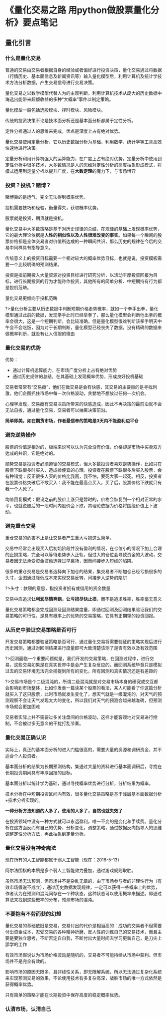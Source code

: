 # 《量化交易之路 用python做股票量化分析》要点笔记

## 量化引言

### 什么是量化交易

普通的交易由交易者根据自身的经验或者偏好进行投资决策，量化交易通过将数据（行情历史、基本面信息及新闻资讯等）输入量化模型后，利用计算机及统计学技术方法分析数据，产生交易信号进行交易决策。

量化交易之以数学模型代替人为的主观判断，利用计算机技术从庞大的历史数据中海选出能带来超额收益的多种“大概率”事件以制定策略。

量化模型一般包括选股模块、择时模块、风险模块。

传统的投资决策不论是技术面分析还是基本面分析都属于定性分析。

定性分析通过人的思维来完成，优点是深度上占有绝对优势。

量化交易使用定量分析，它以历史数据分析为基础，利用数学、统计学等工具高效快速地进行决策。

定量分析利用计算机强大的运算能力，在广度上占有绝对优势。定量分析中使用到定性分析中很多技术，大多数情况是人的思维对定性分析的高度抽象形成模式，将模式运用到定量分析以提升广度，在**大数定理**的魔力下，与市场博弈

### 投资？投机？赌博？

赌博靠的是运气，完全无法得到概率优势。

投机需要技巧和经验，衡量得失，获取概率优势。

股票就是投资，期货就是投机。

量化交易中大多数策略是基于对历史规律的总结，在规律的基础上发现概率优势，它的最大理论依据是**人性的相似性以及人性很难改变的事实**。如果每一个瞬间的股票价格都是全体交易者对价值所达成的一种瞬间共识，那么历史的规律在今后的交易中同样具有指导意义。

传统意义上的投资目标需要一个相对较大的概率优势目标，也就是说，投资模板需要一个比较明确的预测结果。

投资是指前期投入大量资源对投资目标进行研究分析，以活动丰厚投资回报为目标，进行长期投资的行为才能称作投资，其他所有的简单分析、中短期持有行为都是投机范畴。

量化交易更倾向于投机范畴

?>量化分析主要从历史数据中判断短期价格走势概率，就如一个拳手出拳，量化模型通过此前的数据，发现拳手此时已经举拳了，那么量化模型会判断他出拳的概率会很大，这是一个短期判断，会比较准确，但是量化模型很难判断该拳手明天中午会不会吃饭，因为对于长期判断，量化模型已经丧失了数据，没有精确的数据来做概率判断，就没有让人信服的理由

### 量化交易的优势

优势：

+ 通过计算机运算能力，在市场广度分析上占有绝对优势
+ 通过历史规律的总结，在其基础上发现概率优势，形成良好投机基础

交易者常常有“交易瘾”，他们在做交易是会有快感，其交易的主要目的是寻找刺激，他们企图抓住市场中每一次价格波动，贪婪地不想放过任何一次机会。

心理学发现，交易瘾有交易决策所带来的快感造成，因此不再决策的最前沿就不会无法自拔，通过量化交易，交易者可以抽离决策前沿。

**简单即美，如在期货市场，作者最信奉的策略是3天内不能盈利边平仓**

### 避免逆势操作

股票的价值是相对的，极端来说可以认为完全没有价值，价格却是市场中买卖双方达成的共识，它是绝对的。

顺势交易是投资者必须遵循的交易模式，但大多数投资者喜欢逆势操作，比如只在股票下跌很多时买入，造成捡便宜的心理。投资者在股票下跌很多后买入股票，会有种错觉：反正很多人买的价格比我高，我不怕，要死大家一起死。相反，投资者在股票价格突破后不敢买入：我不能在最高点买入，买了后，股票价格下跌就只有我一个人死了。

均值回复模式：假设之前的股价上涨只是暂时的，价格会恢复到一个相对正常的水平，也就说随后的一段时间内股价会下跌，其理论依据为价格将围绕价值上下波动。

### 避免重仓交易

重仓交易的危害不止是让交易者产生重大亏损这么简单。

交易中经常会出现买入后初始阶段并没有盈利的情况，在仓位小的情况下加上合理的止损策略，完全可以等待走势步入正轨，但过大的仓位会导致资金的大波动，交易者因无法承受资金波动选择过早离场，因而间接步入短线的陷阱。

很多的重仓交易是交易者选择向下加仓的结果，集交易者不断加仓已经亏损很多的头寸，企图通过降低成本来实现交易反转，间接步入逆势的陷阱

?>头寸：款项的意思，指投资者拥有或借用的资金数量

交易中应追求**让利润尽情奔跑，让亏损尽快止损**，而不是追求胜率，胜率毫无意义

量化交易策略都会完成回测及回测结果度量，即通过回测及回测结果验证我们的交易策略的可行性，是具有概率上的优势的交易策略，它具有正期望的投资回报。

### 从历史中验证交易策略是否可行

开发交易策略都要验证策略是否可行，通过量化交易将需要验证的策略实现后进行历史回测，通过对回测结果进行度量即可大致清楚该测了是否有效以及有效范围

?>回测面临一个重要问题就是，我们开发的交易策略，在回测过程中，进行交易，这些交易如果是在真实世界中是会产生复杂反应的，而回测系统毕竟只是模拟过去的交易环境无法完全捕捉到所有的变化，所有回测和真实情况还是有差距的

?>交易市场是个二级混沌的，所谓二级混沌就是对交易市场本身的研究或交互都会影响到市场整体，比如你发表一篇读某个股票的看法，某人可能看了你这篇分析就买入了这只股票，此时市场就发生变化了，想天气就是一级混沌的，对天气的预测观察不会让天气发现太大的变化，所以我们对天气的预测会越来越准确，但预测市场就会更加困难

交易者实际上并不需要过多关注盘间的价格波动，这样才能客观地对交易进行控制，不会被过多无意义的干扰打乱节奏。

### 量化交易正确认识

实际上，真正的基本面分析的进入门槛很高的，需要大量的资源和调研资金，并不适合个人投资者。

基本面分析的结果为长期预测结构，集通过大量的资料进行基本面调研后，寻找在长期投资期间具有丰厚回报的目标。

基本面分析以统计学为基础，通过寻找概率优势进行分析，分析结果为概率。

技术分析在中短期投资区间内有效，很多量化交易策略是基于浅层基本面数据分析+技术分析实现的。

**一种分析方法知道的人多了，使用的人多了，自然也就失效了**

在投资领域中没有一种方式就可以永远盈利，唯一不变的是变化和手续费。量化分析在这方面反而有自己的优势，分析变化，调整策略，通过数据反向指导人的思维调整定性分析方法，再此抽象到定量分析。

### 量化交易没有神奇魔法

现在所有的人工智能都属于弱人工智能（现在：2018-5-13）

阿尔法围棋的本质是多个弱人工智能效力叠加，通过游戏规则取胜。

虽然市场无法预测，但市场并不是杂乱无章的，由于市场参与者的非理性行为（有效市场假说不成立），通过历史数据发现规律，一定可以获得一些概率上的优势，作者认为在预测和混沌间存在一个种状态，这种状态可以使用概率来描述。即通过算法来找到这些概率的分布，预测市场的混沌。

### 不要抱有不劳而获的幻想

量化交易的基础依旧是交易，交易付出的代价是相当高的：成功的交易者不但需要付出资金成本，忍受交易的各种精神折磨，反人性的训练自己的交易技术，而且主要是要独立思考，不断否定自自我，不断付出大量时间去学习更新自己，是刀尖上舔学的工作

有效市场假说认为市场价格波动是随机的，交易者不可能持续从市场中获利。但市场并不是完全有效的。

影响市场的原因无限多，且非线性关系，即无限解系统，所以无法通过复杂化系统来实现预测交易的效果，不论使用技术有多复杂高深，战胜市场的唯一方式依然是获得概率优势。

只有简单的策略才能在长期投资中保存高度的稳定概率优势。

### 认清市场，认清自己







